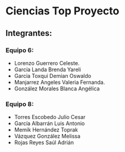 # Ciencias Top Proyecto

## Integrantes:

### Equipo 6:
* Lorenzo Guerrero Celeste.
* García Landa Brenda Yareli 
* Garcia Toxqui Demian Oswaldo
* Manjarrez Angeles Valeria Fernanda.
* González Morales Blanca Angélica

### Equipo 8:

* Torres Escobedo Julio Cesar
* García Albarrán Luis Antonio
* Memik Hernández Toprak
* Vázquez González Melissa
* Rojas Reyes Saúl Adrián

